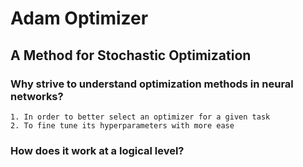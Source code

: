 Adam Optimizer
==============
A Method for Stochastic Optimization
------------------------------------

### Why strive to understand optimization methods in neural networks?

	1. In order to better select an optimizer for a given task 
	2. To fine tune its hyperparameters with more ease

### How does it work at a logical level?


